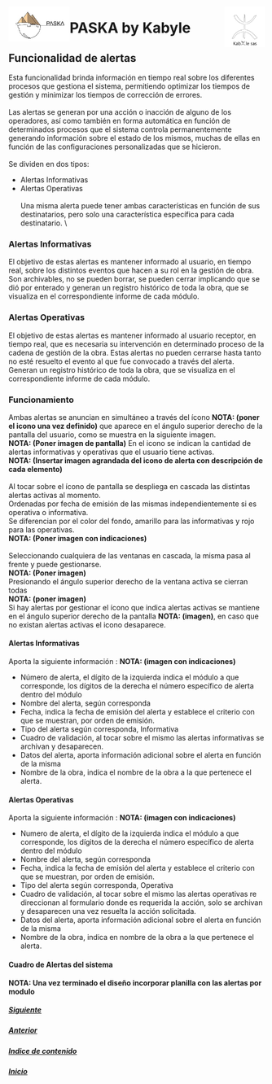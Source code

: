 <!---![LogoKabyle-Sinfondo-palabraKabYle](https://github.com/kabyleuy/kabyle2/blob/main/resources/LogoKabyle-Sinfondo-palabraKabYle.png?raw=true)--->
<!---![PalabraKabyle](resources/LogoKabyle-Sinfondo-palabraKabYle.png)--->

<img
  width="80"
  src="resources/LogoKabyle-Sinfondo-palabraKabYle.png"
  alt="Alt text"
  title="Kabyle SAS"
  style="display: inline-block; margin: 0 auto; max-width: 300px"
  align=right>
<img
  width="120"
  src="resources/Logo1-paska-CHCH.jpg"
  alt="Alt text"
  title="Paska by Kabyle"
  style="display: inline-block; margin: 0 auto; max-width: 300px"
  align=left>
  
<!---![Logo1-paska-CHCH](https://user-images.githubusercontent.com/111294790/187100277-dbd68fe2-9f6e-4175-b8bc-5bff73e4aed4.jpg)--->
# PASKA by Kabyle
## Funcionalidad de alertas

Esta funcionalidad brinda información en tiempo real sobre los diferentes procesos que gestiona el sistema, permitiendo optimizar los tiempos de gestión y minimizar los tiempos de corrección de errores.  \
\
Las alertas se generan por una acción o inacción de alguno de los operadores, así como también en forma automática en función de determinados procesos que el sistema controla permanentemente generando información sobre el estado de los mismos, muchas de ellas en función de las configuraciones personalizadas que se hicieron.  \
\
Se dividen en dos tipos:  
* Alertas Informativas  
* Alertas Operativas  
\
Una misma alerta puede tener ambas características en función de sus destinatarios, pero solo una característica específica para cada destinatario.  \

### Alertas Informativas 
El objetivo de estas alertas es mantener informado al usuario, en tiempo real, sobre los distintos eventos que hacen a su rol en la gestión de obra.  \
Son archivables, no se pueden borrar, se pueden cerrar implicando que se dió por enterado y generan un registro histórico de toda la obra, que se visualiza en el correspondiente informe de cada módulo.  

### Alertas Operativas  
El objetivo de estas alertas es mantener informado al usuario receptor, en tiempo real, que es necesaria su intervención en determinado proceso de la cadena de gestión de la obra. Estas alertas no pueden cerrarse hasta tanto no esté resuelto el evento al que fue convocado a través del alerta.   \
Generan un registro histórico de toda la obra, que se visualiza en el correspondiente informe de cada módulo.  

### Funcionamiento  
Ambas alertas se anuncian en simultáneo a través del ícono **NOTA: (poner el icono una vez definido)** que aparece en el ángulo superior derecho de la pantalla del usuario, como se muestra en la siguiente imagen.  \
**NOTA: (Poner imagen de pantalla)**
En el icono se indican la cantidad de alertas informativas y operativas que el usuario tiene activas.  \
**NOTA: (Insertar imagen agrandada del icono de alerta con descripción de cada elemento)**  \
\
Al tocar sobre el ícono de pantalla se despliega en cascada las distintas alertas activas al momento.  \
Ordenadas por fecha de emisión de las mismas independientemente si es operativa o informativa.  \
Se diferencian por el color del fondo, amarillo para las informativas y rojo para las operativas.  \
**NOTA: (Poner imagen con indicaciones)**  \
\
Seleccionando cualquiera de las ventanas en cascada, la misma pasa al frente y puede gestionarse.  \
**NOTA: (Poner imagen)**  \
Presionando el ángulo superior derecho de la ventana activa se cierran todas   \
**NOTA: (poner imagen)**  \
Si hay alertas por gestionar el ícono que indica alertas activas se mantiene en el ángulo superior derecho de la pantalla **NOTA: (imagen)**, en caso que no existan alertas activas el icono desaparece.  

#### Alertas Informativas  
Aporta la siguiente información : **NOTA: (imagen con indicaciones)**  
* Número de alerta, el dígito de la izquierda indica el módulo a que corresponde, los dígitos de la derecha el número específico de alerta dentro del módulo 
* Nombre del alerta, según corresponda 
* Fecha, indica la fecha de emisión del alerta y establece el criterio con que se muestran, por orden de emisión. 
* Tipo del alerta según corresponda, Informativa  
* Cuadro de validación, al tocar sobre el mismo las alertas informativas se archivan y desaparecen. 
* Datos del alerta, aporta información adicional sobre el alerta en función de la misma 
* Nombre de la obra, indica el nombre de la obra a la que pertenece el alerta.  

#### Alertas Operativas  
Aporta la siguiente información : **NOTA: (imagen con indicaciones)** 
* Numero de alerta, el dígito de la izquierda indica el módulo a que corresponde, los dígitos de la derecha el número específico de alerta dentro del módulo
* Nombre del alerta, según corresponda
* Fecha, indica la fecha de emisión del alerta y establece el criterio con que se muestran, por orden de emisión.
* Tipo del alerta según corresponda, Operativa
* Cuadro de validación, al tocar sobre el mismo las alertas operativas re direccionan al formulario donde es requerida la acción, solo se archivan y desaparecen una vez resuelta la acción solicitada.
* Datos del alerta, aporta información adicional sobre el alerta en función de la misma
* Nombre de la obra, indica en nombre de la obra a la que pertenece el alerta.  
  
#### Cuadro de Alertas del sistema  
**NOTA: Una vez terminado el diseño incorporar planilla con las alertas por modulo**
##### [Siguiente](./4-AreasYPerfiles.md) 
##### [Anterior](./2-IndiceDeModulos.md)
##### [Indice de contenido](./0-IndicePpal.md) 

##### [Inicio](./README.md)  

<!---#### [Contacto](./Contacto.md)--->
 
